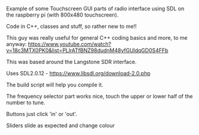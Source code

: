 Example of some Touchscreen GUI parts of radio interface using SDL on the raspberry pi (with 800x480 touchscreen).

Code in C++, classes and stuff, so rather new to me!!

This guy was really useful for general C++ coding basics and more, to me anyway: https://www.youtube.com/watch?v=18c3MTX0PK0&list=PLlrATfBNZ98dudnM48yfGUldqGD0S4FFb

This was based around the Langstone SDR interface.

Uses SDL2.0.12 - https://www.libsdl.org/download-2.0.php

The build script will help you compile it.



The frequency selector part works nice, touch the upper or lower half of the number to tune.

Buttons just click 'in' or 'out'.

Sliders slide as expected and change colour
